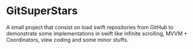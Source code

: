 # GitSuperStars
A small project that consist on load swift repositories from GitHub to demonstrate some implementations in swift like infinite scrolling, MVVM + Coordinators, view coding and some minor stuffs.